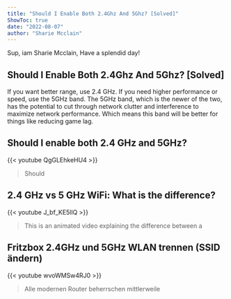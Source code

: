 ```yaml
---
title: "Should I Enable Both 2.4Ghz And 5Ghz? [Solved]"
ShowToc: true 
date: "2022-08-07"
author: "Sharie Mcclain" 
---
```


Sup, iam Sharie Mcclain, Have a splendid day!
## Should I Enable Both 2.4Ghz And 5Ghz? [Solved]
If you want better range, use 2.4 GHz. If you need higher performance or speed, use the 5GHz band. The 5GHz band, which is the newer of the two, has the potential to cut through network clutter and interference to maximize network performance. Which means this band will be better for things like reducing game lag.

## Should I enable both 2.4 GHz and 5GHz?
{{< youtube QgGLEhkeHU4 >}}
>Should

## 2.4 GHz vs 5 GHz WiFi: What is the difference?
{{< youtube J_bf_KE5llQ >}}
>This is an animated video explaining the difference between a 

## Fritzbox 2.4GHz und 5GHz WLAN trennen (SSID ändern)
{{< youtube wvoWMSw4RJ0 >}}
>Alle modernen Router beherrschen mittlerweile 

